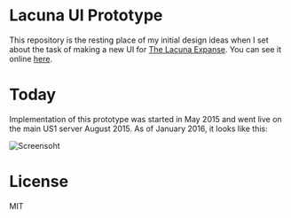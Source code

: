 # Lacuna UI Prototype

This repository is the resting place of my initial design ideas when I set about the task of making a new UI for [The Lacuna Expanse](lacunaexpanse.com). You can see it online [here](http://1vasari.github.io/lacuna-ui-prototype/).

# Today

Implementation of this prototype was started in May 2015 and went live on the main US1 server August 2015. As of January 2016, it looks like this:

![Screensoht](https://cloud.githubusercontent.com/assets/1539253/12375230/df0b09ec-bd0c-11e5-9ed9-b87ef77b3b2f.png)

# License

MIT
